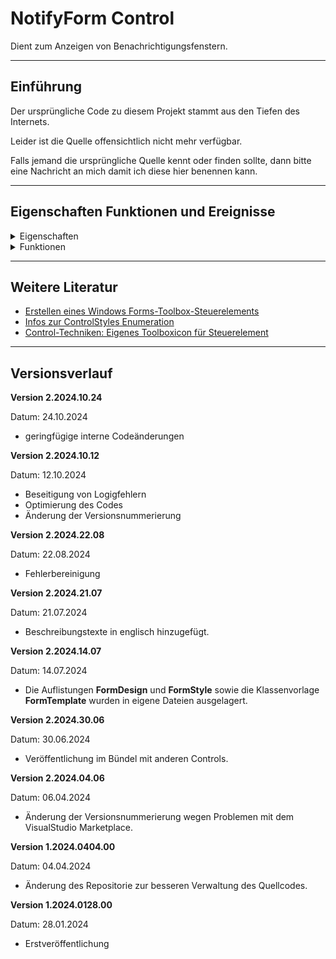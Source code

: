 # NotifyForm Control

Dient zum Anzeigen von Benachrichtigungsfenstern.

---

## Einführung

Der ursprüngliche Code zu diesem Projekt stammt aus den Tiefen des Internets.

Leider ist die Quelle offensichtlich nicht mehr verfügbar.

Falls jemand die ursprüngliche Quelle kennt oder finden sollte, dann bitte eine Nachricht an mich damit ich diese hier benennen kann.

---

## Eigenschaften Funktionen und Ereignisse

<details>
<summary>Eigenschaften</summary>

-  **Design** - Helles, Farbiges oder Dunkles Design des Fensters
-  **Style** - Style des Fensters als Infofenster, Fragefenster, Fehlerfenster oder Hinweisfenster
-  **ShowTime** - Anzeigezeit des Fensters bis zum automatischem schließen in Millisekunden
-  **Title** - Text der Titelzeile
-  **Message** - Mitteilungstext

</details>

<details> 
<summary>Funktionen</summary>

-  **Show** - Zeigt das Fenster an

</details>

---

## Weitere Literatur

- [Erstellen eines Windows Forms-Toolbox-Steuerelements](https://docs.microsoft.com/de-de/visualstudio/extensibility/creating-a-windows-forms-toolbox-control?view=vs-2022)
- [Infos zur ControlStyles Enumeration](https://learn.microsoft.com/de-de/dotnet/api/system.windows.forms.controlstyles?redirectedfrom=MSDN&view=netframework-4.7.2)
- [Control-Techniken: Eigenes Toolboxicon für Steuerelement](https://www.vb-paradise.de/index.php/Thread/123746-Control-Techniken-Eigenes-Toolboxicon-f%C3%BCr-Steuerelement/)

---

## Versionsverlauf

**Version 2.2024.10.24**

Datum: 24.10.2024

- geringfügige interne Codeänderungen

**Version 2.2024.10.12**

Datum: 12.10.2024

- Beseitigung von Logigfehlern
- Optimierung des Codes
- Änderung der Versionsnummerierung

**Version 2.2024.22.08**

Datum: 22.08.2024

- Fehlerbereinigung

**Version 2.2024.21.07**

Datum: 21.07.2024

- Beschreibungstexte in englisch hinzugefügt.

**Version 2.2024.14.07**

Datum: 14.07.2024

- Die Auflistungen **FormDesign** und **FormStyle** sowie die Klassenvorlage **FormTemplate** wurden in eigene Dateien ausgelagert.

**Version 2.2024.30.06**

Datum: 30.06.2024

- Veröffentlichung im Bündel mit anderen Controls.

**Version 2.2024.04.06**

Datum: 06.04.2024

- Änderung der Versionsnummerierung wegen Problemen mit dem VisualStudio Marketplace.

**Version 1.2024.0404.00**

Datum: 04.04.2024

- Änderung des Repositorie zur besseren Verwaltung des Quellcodes.

**Version 1.2024.0128.00**

Datum: 28.01.2024
 
- Erstveröffentlichung